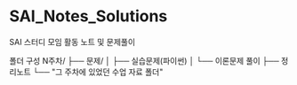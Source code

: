 # SAI_Notes_Solutions
SAI 스터디 모임 활동 노트 및 문제풀이

폴더 구성
N주차/
    ├── 문제/
    │   ├── 실습문제(파이썬)
    │   └── 이론문제 풀이
    ├── 정리노트
    └── "그 주차에 있었던 수업 자료 폴더"
